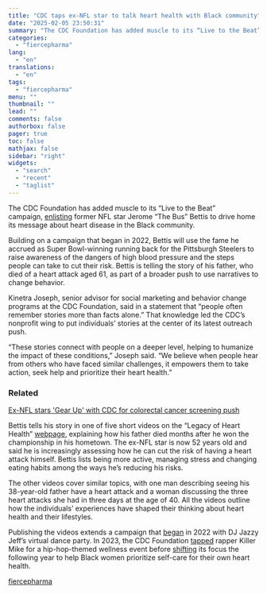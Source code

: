 ```yaml
---
title: "CDC taps ex-NFL star to talk heart health with Black community"
date: "2025-02-05 23:50:31"
summary: "The CDC Foundation has added muscle to its “Live to the Beat” campaign, enlisting former NFL star Jerome “The Bus” Bettis to drive home its message about heart disease in the Black community. Building on a campaign that began in 2022, Bettis will use the fame he accrued as Super..."
categories:
  - "fiercepharma"
lang:
  - "en"
translations:
  - "en"
tags:
  - "fiercepharma"
menu: ""
thumbnail: ""
lead: ""
comments: false
authorbox: false
pager: true
toc: false
mathjax: false
sidebar: "right"
widgets:
  - "search"
  - "recent"
  - "taglist"
---
```


The CDC Foundation has added muscle to its “Live to the Beat” campaign, [enlisting](https://www.prnewswire.com/news-releases/nfl-hall-of-famer-jerome-bettis-shares-his-personal-story-to-help-the-cdc-foundations-live-to-the-beat-campaign-reveal-hypertensions-silent-deadly-toll-on-black-adults-302368309.html) former NFL star Jerome “The Bus” Bettis to drive home its message about heart disease in the Black community.

Building on a campaign that began in 2022, Bettis will use the fame he accrued as Super Bowl-winning running back for the Pittsburgh Steelers to raise awareness of the dangers of high blood pressure and the steps people can take to cut their risk. Bettis is telling the story of his father, who died of a heart attack aged 61, as part of a broader push to use narratives to change behavior.

Kinetra Joseph, senior advisor for social marketing and behavior change programs at the CDC Foundation, said in a statement that “people often remember stories more than facts alone.” That knowledge led the CDC’s nonprofit wing to put individuals’ stories at the center of its latest outreach push.

“These stories connect with people on a deeper level, helping to humanize the impact of these conditions,” Joseph said. “We believe when people hear from others who have faced similar challenges, it empowers them to take action, seek help and prioritize their heart health.”


### Related



[Ex-NFL stars 'Gear Up' with CDC for colorectal cancer screening push](/marketing/ex-nfl-stars-gear-cdc-colorectal-cancer-screening-push)



Bettis tells his story in one of five short videos on the “Legacy of Heart Health” [webpage](https://www.livetothebeat.org/legacy), explaining how his father died months after he won the championship in his hometown. The ex-NFL star is now 52 years old and said he is increasingly assessing how he can cut the risk of having a heart attack himself. Bettis lists being more active, managing stress and changing eating habits among the ways he’s reducing his risks.

The other videos cover similar topics, with one man describing seeing his 38-year-old father have a heart attack and a woman discussing the three heart attacks she had in three days at the age of 40. All the videos outline how the individuals’ experiences have shaped their thinking about heart health and their lifestyles.

Publishing the videos extends a campaign that [began](https://www.prnewswire.com/news-releases/cdc-foundation-launches-live-to-the-beat-a-national-cardiovascular-disease-prevention-campaign-created-for-the-black-community-by-the-black-community-301488595.html) in 2022 with DJ Jazzy Jeff’s virtual dance party. In 2023, the CDC Foundation [tapped](https://www.prnewswire.com/news-releases/cdc-foundations-live-to-the-beat-returns-to-hip-hop-roots-to-celebrate-one-year-anniversary-of-campaign-to-combat-heart-disease-in-black-adults-301749883.html) rapper Killer Mike for a hip-hop-themed wellness event before [shifting](https://www.prnewswire.com/news-releases/cdc-foundations-live-to-the-beat-campaign-spotlights-cardiovascular-disease-in-black-women-issuing-a-call-to-action-to-help-black-women-prioritize-self-care-for-their-own-heart-health-302050060.html) its focus the following year to help Black women prioritize self-care for their own heart health.

[fiercepharma](https://www.fiercepharma.com/marketing/cdc-taps-ex-nfl-star-bus-talk-drive-heart-health-message-black-community)
